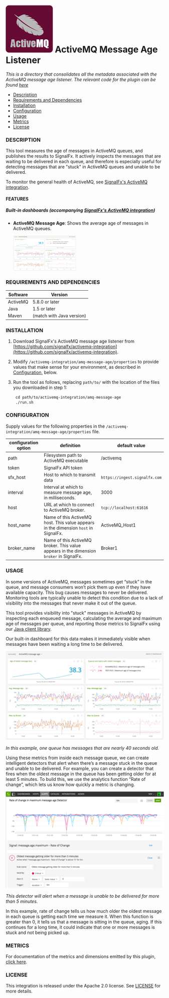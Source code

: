 # ![](./img/integrations_activemq.png) ActiveMQ Message Age Listener

_This is a directory that consolidates all the metadata associated with the ActiveMQ message age listener. The relevant code for the plugin can be found [here](https://github.com/signalfx/activemq-integration)_

- [Description](#description)
- [Requirements and Dependencies](#requirements-and-dependencies)
- [Installation](#installation)
- [Configuration](#configuration)
- [Usage](#usage)
- [Metrics](#metrics)
- [License](#license)

### DESCRIPTION

This tool measures the age of messages in ActiveMQ queues, and publishes the results to SignalFx. It actively inspects the messages that are waiting to be delivered in each queue, and therefore is especially useful for detecting messages that are "stuck" in ActiveMQ queues and unable to be delivered. 

To monitor the general health of ActiveMQ, see [SignalFx's ActiveMQ integration](https://github.com/signalfx/integrations/tree/master/collectd-activemq)[](sfx_link:collectd-activemq).

#### FEATURES

##### Built-in dashboards (accompanying [SignalFx's ActiveMQ integration](https://github.com/signalfx/integrations/tree/master/collectd-activemq)[](sfx_link:collectd-activemq))

- **ActiveMQ Message Age**: Shows the average age of messages in ActiveMQ queues.

  [<img src='./img/dashboard_activemq_messageage.png' width=200px>](./img/dashboard_activemq_messageage.png)

### REQUIREMENTS AND DEPENDENCIES

| Software  | Version        |
|-----------|----------------|
| ActiveMQ  | 5.8.0 or later |
| Java | 1.5 or later |
| Maven | (match with Java version) |
       
### INSTALLATION

1. Download SignalFx's ActiveMQ message age listener from [https://github.com/signalfx/activemq-integration](https://github.com/signalfx/activemq-integration). 

1. Modify `/activemq-integration/amq-message-age/properties` to provide values that make sense for your environment, as described in [Configuration](#configuration), below.

1. Run the tool as follows, replacing `path/to/` with the location of the files you downloaded in step 1: 

        cd path/to/activemq-integration/amq-message-age
        ./run.sh


### CONFIGURATION

Supply values for the following properties in the `/activemq-integration/amq-message-age/properties` file.

| configuration option | definition | default value |
| ---------------------|------------|---------------|
| path | Filesystem path to ActiveMQ executable | <Path-To-ActiveMQ-Executable>/activemq |
| token | SignalFx API token | <SignalFX-API-TOKEN> |
| sfx_host | Host to which to transmit data | `https://ingest.signalfx.com` |
| interval | Interval at which to measure message age, in milliseconds. | 3000 |
| host | URL at which to connect to ActiveMQ broker. | `tcp://localhost:61616` |
| host_name | Name of this ActiveMQ host. This value appears in the dimension `host` in SignalFx. | ActiveMQ_Host1 |
| broker_name | Name of this ActiveMQ broker. This value appears in the dimension `broker` in SignalFx. | Broker1 |

### USAGE

In some versions of ActiveMQ, messages sometimes get “stuck” in the queue, and message consumers won’t pick them up even if they have available capacity. This bug causes messages to never be delivered. Monitoring tools are typically unable to detect this condition due to a lack of visibility into the messages that never make it out of the queue. 

This tool provides visibility into "stuck" messages in ActiveMQ by inspecting each enqueued message, calculating the average and maximum age of messages per queue, and reporting those metrics to SignalFx using our [Java client library](https://github.com/signalfx/integrations/tree/master/lib-java). 

Our built-in dashboard for this data makes it immediately visible when messages have been waiting a long time to be delivered. 

![](./img/dashboard_activemq_messageage.png)

*In this example, one queue has messages that are nearly 40 seconds old.*

Using these metrics from inside each message queue, we can create intelligent detectors that alert when there’s a message stuck in the queue and unable to be delivered. For example, you can create a detector that fires when the oldest message in the queue has been getting older for at least 5 minutes. To build this, we use the analytics function “Rate of change”, which lets us know how quickly a metric is changing.

![](./img/detector_activemq_messageage.png)

*This detector will alert when a message is unable to be delivered for more than 5 minutes.*

In this example, rate of change tells us how much older the oldest message in each queue is getting each time we measure it. When this function is greater than 0, it tells us that a message is sitting in the queue, aging. If this continues for a long time, it could indicate that one or more messages is stuck and not being picked up.

### METRICS

For documentation of the metrics and dimensions emitted by this plugin, [click here](././docs).

### LICENSE

This integration is released under the Apache 2.0 license. See [LICENSE](./LICENSE) for more details.
